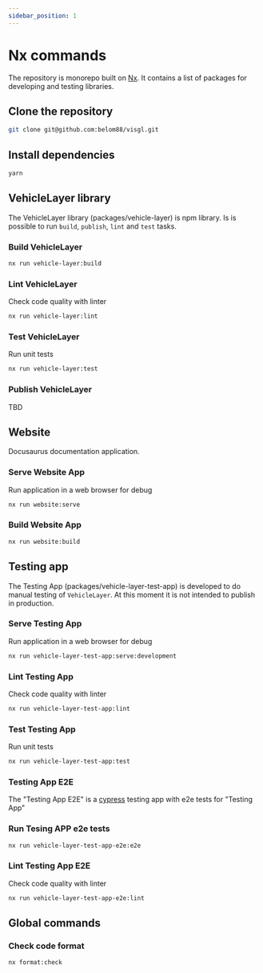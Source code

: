 ```yaml
---
sidebar_position: 1
---
```


# Nx commands

The repository is monorepo built on [Nx](https://nx.dev/getting-started/intro). It contains a list of packages for developing and testing libraries.

## Clone the repository

```bash
git clone git@github.com:belom88/visgl.git
```

## Install dependencies

```bash
yarn
```

## VehicleLayer library

The VehicleLayer library (packages/vehicle-layer) is npm library. Is is possible to run `build`, `publish`, `lint` and `test` tasks.

### Build VehicleLayer

```bash
nx run vehicle-layer:build
```

### Lint VehicleLayer

Check code quality with linter

```bash
nx run vehicle-layer:lint
```

### Test VehicleLayer

Run unit tests

```bash
nx run vehicle-layer:test
```

### Publish VehicleLayer

TBD

## Website

Docusaurus documentation application.

### Serve Website App

Run application in a web browser for debug

```bash
nx run website:serve
```

### Build Website App

```bash
nx run website:build
```

## Testing app

The Testing App (packages/vehicle-layer-test-app) is developed to do manual testing of `VehicleLayer`. At this moment it is not intended to publish in production.

### Serve Testing App

Run application in a web browser for debug

```bash
nx run vehicle-layer-test-app:serve:development
```

### Lint Testing App

Check code quality with linter

```bash
nx run vehicle-layer-test-app:lint
```

### Test Testing App

Run unit tests

```bash
nx run vehicle-layer-test-app:test
```

### Testing App E2E

The "Testing App E2E" is a [cypress](https://www.cypress.io) testing app with e2e tests for "Testing App"

### Run Tesing APP e2e tests

```bash
nx run vehicle-layer-test-app-e2e:e2e
```

### Lint Testing App E2E

Check code quality with linter

```bash
nx run vehicle-layer-test-app-e2e:lint
```

## Global commands

### Check code format

```bash
nx format:check
```
